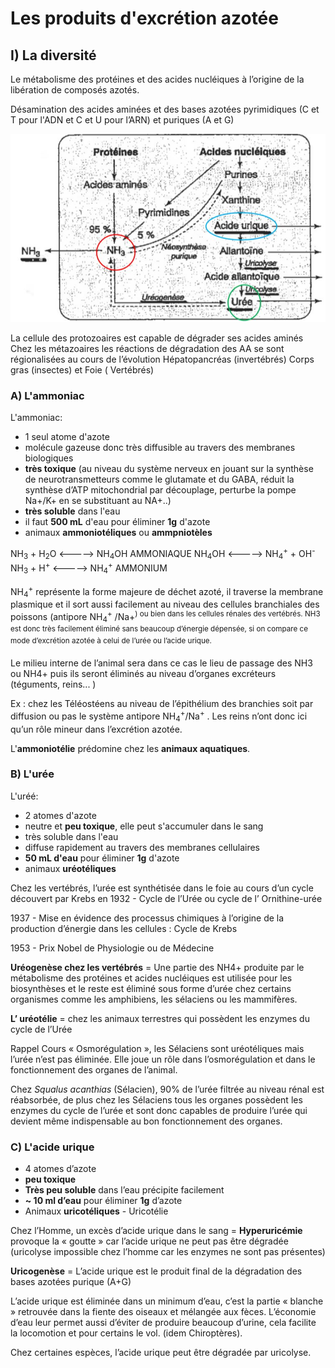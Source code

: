 # Les produits d'excrétion azotée

## I) La diversité

Le métabolisme des protéines et des acides nucléiques à l’origine de la libération de composés azotés.

Désamination des acides aminées et des bases azotées pyrimidiques (C et T pour l'ADN et C et U pour l’ARN) et puriques (A et G)  

![Le métabolisme](Images/Métabolisme.JPG)

La cellule des protozoaires est capable de dégrader ses acides aminés Chez les métazoaires les réactions de dégradation des AA se sont régionalisées au cours de l’évolution Hépatopancréas (invertébrés) Corps gras (insectes) et Foie ( Vertébrés) 


### A) L'ammoniac

L'ammoniac: 

* 1 seul atome d'azote
* molécule gazeuse donc très diffusible au travers des membranes biologiques
* **très toxique** (au niveau du système nerveux en jouant sur la synthèse de neurotransmetteurs comme le glutamate et du GABA, réduit la synthèse d’ATP mitochondrial par découplage, perturbe la pompe Na+/K+ en se substituant au NA+..)  
* **très soluble** dans l'eau
* il faut **500 mL** d'eau pour éliminer **1g** d'azote
* animaux **ammoniotéliques** ou **ammpniotèles**


NH<sub>3</sub> + H<sub>2</sub>O <-----> NH<sub>4</sub>OH AMMONIAQUE 
NH<sub>4</sub>OH <-----> NH<sub>4</sub><sup>+</sup> + OH<sup>-</sup> 
NH<sub>3</sub> + H<sup>+</sup> <-----> NH<sub>4</sub><sup>+</sup> AMMONIUM

NH<sub>4</sub><sup>+</sup> représente la forme majeure de déchet azoté, il traverse la membrane plasmique et il sort aussi facilement au niveau des cellules branchiales des poissons (antipore NH<sub>4</sub><sup>+</sup> /Na</sup>+<sup>) ou bien dans les cellules rénales des vertébrés.  NH3 est donc très facilement éliminé sans beaucoup d’énergie dépensée, si on compare ce mode d’excrétion azotée à celui de l’urée ou l’acide urique. 
 
Le milieu interne de l’animal sera dans ce cas le lieu de passage des NH3 ou NH4+ puis ils seront éliminés au niveau d’organes excréteurs (téguments, reins... ) 

Ex : chez les Téléostéens au niveau de l’épithélium des branchies soit par diffusion ou pas le système antipore NH<sub>4</sub><sup>+</sup>/Na<sup>+</sup> . Les reins n’ont donc ici qu’un rôle mineur dans l’excrétion azotée. 

L'**ammoniotélie** prédomine chez les **animaux aquatiques**.

### B) L'urée

L'uréé:

* 2 atomes d'azote 
* neutre et **peu toxique**, elle peut s'accumuler dans le sang
* très soluble dans l'eau
* diffuse rapidement au travers des membranes cellulaires
* **50 mL d'eau** pour éliminer **1g** d'azote
* animaux **uréotéliques**

Chez les vertébrés, l’urée est synthétisée dans le foie au cours d’un cycle découvert par Krebs en 1932 - Cycle de l’Urée ou cycle de l’ Ornithine-urée 

1937 - Mise en évidence des processus chimiques à l’origine  de la production d’énergie dans les cellules : Cycle de Krebs 

1953 - Prix Nobel de Physiologie ou de Médecine 

**Uréogenèse chez les vertébrés** = Une partie des NH4+ produite par le métabolisme des protéines et acides nucléiques est utilisée pour les biosynthèses et le reste est éliminé sous forme d’urée chez certains organismes comme les amphibiens, les sélaciens ou les mammifères. 

**L’ uréotélie** = chez les animaux terrestres qui possèdent les enzymes du cycle de l’Urée 

Rappel Cours « Osmorégulation », les Sélaciens sont uréotéliques mais  l’urée n’est pas éliminée. Elle joue un rôle dans l’osmorégulation et dans le fonctionnement des organes de l’animal. 

Chez *Squalus acanthias* (Sélacien), 90% de l’urée filtrée au niveau rénal est réabsorbée, de plus chez les Sélaciens tous les organes possèdent les enzymes du cycle de l’urée et sont donc capables de produire l’urée qui devient même indispensable au bon fonctionnement des organes. 

### C) L'acide urique

* 4 atomes d’azote 
* **peu toxique**
* **Très peu soluble** dans l’eau précipite facilement 
* **~ 10 ml d’eau** pour éliminer **1g** d’azote 
* Animaux **uricotéliques** - Uricotélie 

Chez l’Homme, un excès d’acide urique dans le sang  =  **Hyperuricémie** provoque la « goutte » car l’acide urique ne peut pas être dégradée  (uricolyse impossible chez l’homme car les enzymes ne sont pas présentes)

**Uricogenèse** = L’acide urique est le produit final de la dégradation des bases azotées purique (A+G)  

L’acide urique est éliminée dans un minimum d’eau, c’est la partie « blanche » retrouvée dans la fiente des oiseaux et mélangée aux fèces. L’économie d’eau leur permet aussi d’éviter de produire beaucoup d’urine, cela facilite la locomotion et pour certains le vol. (idem Chiroptères). 

Chez certaines espèces, l’acide urique peut être dégradée par uricolyse.


















